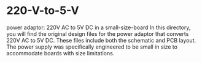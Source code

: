 # 220-V-to-5-V
 power adaptor: 220V AC to 5V DC in a small-size-board
In this directory, you will find the original design files for the power adaptor that converts 220V AC to 5V DC. These files include both the schematic and PCB layout. The power supply was specifically engineered to be small in size to accommodate boards with size limitations.
